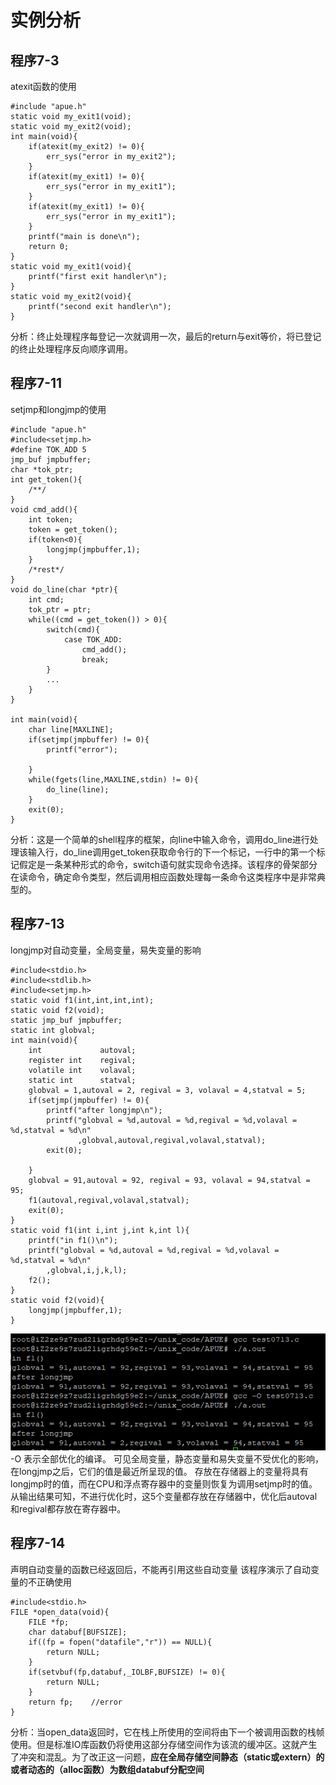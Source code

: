# 实例分析
## 程序7-3
atexit函数的使用
```
#include "apue.h"
static void my_exit1(void);
static void my_exit2(void);
int main(void){
	if(atexit(my_exit2) != 0){
		err_sys("error in my_exit2");
	}
	if(atexit(my_exit1) != 0){
		err_sys("error in my_exit1");
	}
	if(atexit(my_exit1) != 0){
		err_sys("error in my_exit1");
	}
	printf("main is done\n");
	return 0;
}
static void my_exit1(void){
	printf("first exit handler\n");
}
static void my_exit2(void){
	printf("second exit handler\n");
}
```
分析：终止处理程序每登记一次就调用一次，最后的return与exit等价，将已登记的终止处理程序反向顺序调用。

## 程序7-11
setjmp和longjmp的使用
```
#include "apue.h"
#include<setjmp.h>
#define TOK_ADD 5
jmp_buf jmpbuffer;
char *tok_ptr;
int get_token(){
	/**/
}
void cmd_add(){
	int token;
	token = get_token();
	if(token<0){
		longjmp(jmpbuffer,1);
	}
	/*rest*/
}
void do_line(char *ptr){
	int cmd;
	tok_ptr = ptr;
	while((cmd = get_token()) > 0){
		switch(cmd){
			case TOK_ADD:
			    cmd_add();
			    break;
		}
		...
	}
}

int main(void){
	char line[MAXLINE];
	if(setjmp(jmpbuffer) != 0){
		printf("error");

	}
	while(fgets(line,MAXLINE,stdin) != 0){
		do_line(line);
	}
	exit(0);
}
```
分析：这是一个简单的shell程序的框架，向line中输入命令，调用do_line进行处理该输入行，do_line调用get_token获取命令行的下一个标记，一行中的第一个标记假定是一条某种形式的命令，switch语句就实现命令选择。该程序的骨架部分在读命令，确定命令类型，然后调用相应函数处理每一条命令这类程序中是非常典型的。

## 程序7-13
longjmp对自动变量，全局变量，易失变量的影响
```
#include<stdio.h>
#include<stdlib.h>
#include<setjmp.h>
static void f1(int,int,int,int);
static void f2(void);
static jmp_buf jmpbuffer;
static int globval;
int main(void){
	int 			autoval;
	register int 	regival;
	volatile int 	volaval;
	static int 		statval;
	globval = 1,autoval = 2, regival = 3, volaval = 4,statval = 5;
	if(setjmp(jmpbuffer) != 0){
		printf("after longjmp\n");
		printf("globval = %d,autoval = %d,regival = %d,volaval = %d,statval = %d\n"
		       ,globval,autoval,regival,volaval,statval);
		exit(0);

	}
	globval = 91,autoval = 92, regival = 93, volaval = 94,statval = 95;
	f1(autoval,regival,volaval,statval);
	exit(0);
}
static void f1(int i,int j,int k,int l){
	printf("in f1()\n");
	printf("globval = %d,autoval = %d,regival = %d,volaval = %d,statval = %d\n"
	    ,globval,i,j,k,l);
	f2();
}
static void f2(void){
	longjmp(jmpbuffer,1);
}
```
![](https://raw.githubusercontent.com/chenghui-li/blog-photos/master/amazing/3.png)
-O 表示全部优化的编译。
可见全局变量，静态变量和易失变量不受优化的影响，在longjmp之后，它们的值是最近所呈现的值。
存放在存储器上的变量将具有longjmp时的值，而在CPU和浮点寄存器中的变量则恢复为调用setjmp时的值。从输出结果可知，不进行优化时，这5个变量都存放在存储器中，优化后autoval和regival都存放在寄存器中。

## 程序7-14
声明自动变量的函数已经返回后，不能再引用这些自动变量
该程序演示了自动变量的不正确使用
```
#include<stdio.h>
FILE *open_data(void){
	FILE *fp;
	char databuf[BUFSIZE];
	if((fp = fopen("datafile","r")) == NULL){
		return NULL;
	}
	if(setvbuf(fp,databuf,_IOLBF,BUFSIZE) != 0){
		return NULL;
	}
	return fp;    //error
}
```
分析：当open_data返回时，它在栈上所使用的空间将由下一个被调用函数的栈帧使用。但是标准IO库函数仍将使用这部分存储空间作为该流的缓冲区。这就产生了冲突和混乱。为了改正这一问题，**应在全局存储空间静态（static或extern）的或者动态的（alloc函数）为数组databuf分配空间**
